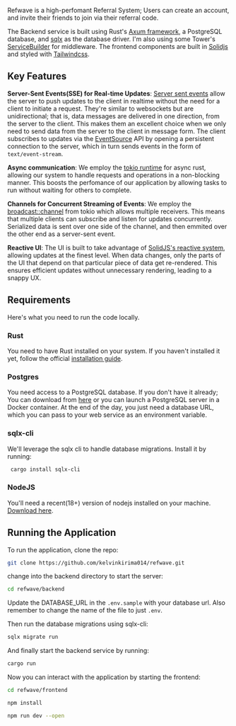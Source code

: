 Refwave is a high-perfomant Referral System; Users can create an account, and invite their friends to join via their referral code.

The Backend service is built using Rust's [Axum framework](https://github.com/tokio-rs/axum), a PostgreSQL database, and [sqlx](https://docs.rs/sqlx/latest/sqlx/) as the database driver. I'm also using some Tower's [ServiceBuilder](https://docs.rs/tower/latest/tower/struct.ServiceBuilder.html) for middleware. The frontend components are built in [Solidjs](https://www.solidjs.com/) and styled with [Tailwindcss](https://tailwindcss.com/).

## Key Features

**Server-Sent Events(SSE) for Real-time Updates**: [Server sent events](https://developer.mozilla.org/en-US/docs/Web/API/Server-sent_events) allow the server to push updates to the client in realtime without the need for a client to initiate a request. They're similar to websockets but are unidirectional; that is, data messages are delivered in one direction, from the server to the client. This makes them an excellent choice when we only need to send data from the server to the client in message form. The client subscribes to updates via the [EventSource](https://developer.mozilla.org/en-US/docs/Web/API/EventSource) API by opening a persistent connection to the server, which in turn sends events in the form of `text/event-stream`. 

**Async communication**: We employ the [tokio runtime](https://tokio.rs/) for async rust, allowing our system to handle requests and operations in a non-blocking manner. This boosts the perfomance of our application by allowing tasks to run without waiting for others to complete.

**Channels for Concurrent Streaming of Events**: We employ the [broadcast::channel](https://docs.rs/tokio/latest/tokio/sync/broadcast/) from tokio which allows multiple receivers. This means that multiple clients can subscribe and listen for updates concurrently. Serialized data is sent over one side of the channel, and then emmited over the other end as a server-sent event.

**Reactive UI**: The UI is built to take advantage of [SolidJS's reactive system](https://www.solidjs.com/guides/reactivity), allowing updates at the finest level. When data changes, only the parts of the UI that depend on that particular piece of data get re-rendered. This ensures efficient updates without unnecessary rendering, leading to a snappy UX.


## Requirements

Here's what you need to run the code locally.


### Rust

You need to have Rust installed on your system. If you haven't installed it yet, follow the official [installation guide](https://www.rust-lang.org/tools/install).

### Postgres

You need access to a PostgreSQL database. If you don't have it already; You can download from [here](https://www.postgresql.org/download/) or you can launch a PostgreSQL server in a Docker container.  At the end of the day, you just need a database URL, which you can pass to your web service as an environment variable.

### sqlx-cli

We'll leverage the sqlx cli to handle database migrations. Install it by running:

```bash
 cargo install sqlx-cli 
```

### NodeJS

You'll need a recent(18+) version of nodejs installed on your machine. [Download here](https://nodejs.org/en/download).


## Running the Application

To run the application, clone the repo:
```bash
git clone https://github.com/kelvinkirima014/refwave.git
```
change into the backend directory to start the server:
```bash
cd refwave/backend
```
Update the DATABASE_URL in the `.env.sample` with your database url. Also remember to change the name of the file to just `.env`.

Then run the database migrations using sqlx-cli:
```bash
sqlx migrate run
```
And finally start the backend service by running:
```bash
cargo run
```

Now you can interact with the application by starting the frontend:

```bash
cd refwave/frontend

npm install

npm run dev --open

```
